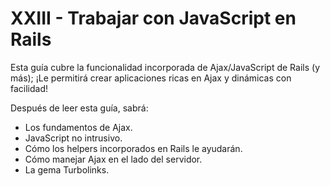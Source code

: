 # XXIII - Trabajar con JavaScript en Rails

Esta guía cubre la funcionalidad incorporada de Ajax/JavaScript de Rails \(y más\); ¡Le permitirá crear aplicaciones ricas en Ajax  y dinámicas con facilidad!

Después de leer esta guía, sabrá:

* Los fundamentos de Ajax.
* JavaScript no intrusivo.
* Cómo los helpers incorporados en Rails le ayudarán.
* Cómo manejar Ajax en el lado del servidor.
* La gema Turbolinks.



